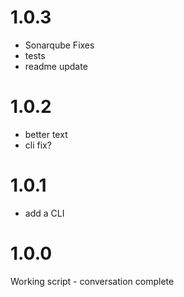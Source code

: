 # 1.0.3
- Sonarqube Fixes
- tests
- readme update

# 1.0.2
- better text
- cli fix?

# 1.0.1
- add a CLI

# 1.0.0
Working script - conversation complete